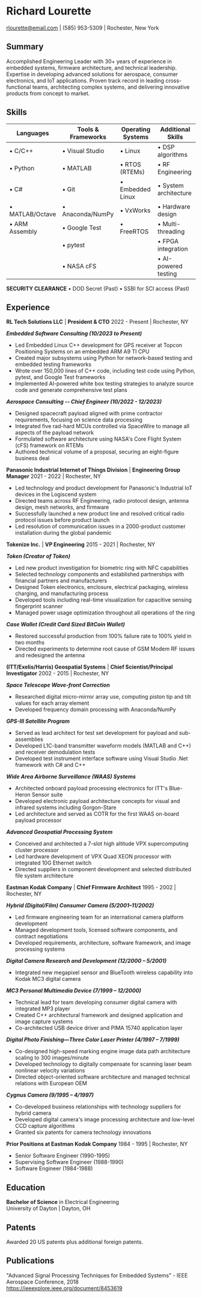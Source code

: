 # Richard Lourette

rlourette@email.com  |  (585) 953-5309  |  Rochester, New York 

## Summary

Accomplished Engineering Leader with 30+ years of experience in embedded systems, firmware architecture, and technical leadership. Expertise in developing advanced solutions for aerospace, consumer electronics, and IoT applications. Proven track record in leading cross-functional teams, architecting complex systems, and delivering innovative products from concept to market.

## Skills

| Languages | Tools & Frameworks | Operating Systems | Additional Skills |
|-----------|-------------------|-------------------|-------------------|
| • C/C++   | • Visual Studio   | • Linux           | • DSP algorithms  |
| • Python  | • MATLAB          | • RTOS (RTEMs)    | • RF Engineering  |
| • C#      | • Git             | • Embedded Linux  | • System architecture |
| • MATLAB/Octave | • Anaconda/NumPy | • VxWorks     | • Hardware design |
| • ARM Assembly | • Google Test | • FreeRTOS | • Multi-threading |
| | • pytest | | • FPGA integration |
| | • NASA cFS | | • AI-powered testing |

**SECURITY CLEARANCE**
• DOD Secret (Past)  • SSBI for SCI access (Past)

## Experience

**RL Tech Solutions LLC** | **President & CTO**
2022 - Present | Rochester, NY

***Embedded Software Consulting (10/2023 to Present)***
- Led Embedded Linux C++ development for GPS receiver at Topcon Positioning Systems on an embedded ARM A9 TI CPU
- Created major subsystems using Python for network-based testing and embedded testing frameworks
- Wrote over 150,000 lines of C++ code, including test code using Python, pytest, and Google Test frameworks
- Implemented AI-powered white box testing strategies to analyze source code and generate comprehensive test plans

***Aerospace Consulting -- Chief Engineer (10/2022 - 12/2023)***
- Designed spacecraft payload aligned with prime contractor requirements, focusing on science data processing
- Integrated five rad-hard MCUs controlled via SpaceWire to manage all aspects of the payload network
- Formulated software architecture using NASA's Core Flight System (cFS) framework on RTEMs
- Authored technical volume of a proposal, securing an eight-figure business deal

**Panasonic Industrial Internet of Things Division** | **Engineering Group Manager**
2021 - 2022 | Rochester, NY

- Led technology and product development for Panasonic's Industrial IoT devices in the Logiscend system
- Directed teams across RF Engineering, radio protocol design, antenna design, mesh networks, and firmware
- Successfully launched a new product line and resolved critical radio protocol issues before product launch
- Led resolution of communication issues in a 2000-product customer installation during the global pandemic

**Tokenize Inc.** | **VP Engineering**
2015 - 2021 | Rochester, NY

***Token (Creator of Token)***
- Led new product investigation for biometric ring with NFC capabilities
- Selected technology components and established partnerships with financial partners and manufacturers
- Designed Token electronics, enclosure, electrical packaging, wireless charging, and manufacturing process
- Developed tools including real-time visualization for capacitive sensing fingerprint scanner
- Managed power usage optimization throughout all operations of the ring

***Case Wallet (Credit Card Sized BitCoin Wallet)***
- Restored successful production from 100% failure rate to 100% yield in two months
- Directed experiments to determine root cause of GSM Modem RF issues and redesigned the antenna

**(ITT/Exelis/Harris) Geospatial Systems** | **Chief Scientist/Principal Investigator**
2002 - 2015 | Rochester, NY

***Space Telescope Wave-front Correction***
- Researched digital micro-mirror array use, computing piston tip and tilt values for each array element
- Developed frequency domain processing with Anaconda/NumPy

***GPS-III Satellite Program***
- Served as lead architect for test set development for payload and sub-assemblies
- Developed L1C-band transmitter waveform models (MATLAB and C++) and receiver demodulation tests
- Developed test instrument interface software using Visual Studio .Net framework with C# and C++

***Wide Area Airborne Surveillance (WAAS) Systems***
- Architected onboard payload processing electronics for ITT's Blue-Heron Sensor suite
- Developed electronic payload architecture concepts for visual and infrared systems including Gorgon-Stare
- Led architecture and served as COTR for the first WAAS on-board payload processor

***Advanced Geospatial Processing System***
- Conceived and architected a 7-slot high altitude VPX supercomputing cluster processor
- Led hardware development of VPX Quad XEON processor with integrated 10G Ethernet switch
- Directed suppliers in component development and selected distributed file system architecture

**Eastman Kodak Company** | **Chief Firmware Architect**
1995 - 2002 | Rochester, NY

***Hybrid (Digital/Film) Consumer Camera (5/2001–11/2002)***
- Led firmware engineering team for an international camera platform development
- Managed development tools, licensed software components, and contract negotiations
- Developed requirements, architecture, software framework, and image processing systems

***Digital Camera Research and Development (12/2000 – 5/2001)***
- Integrated new megapixel sensor and BlueTooth wireless capability into Kodak MC3 digital camera

***MC3 Personal Multimedia Device (7/1999 – 12/2000)***
- Technical lead for team developing consumer digital camera with integrated MP3 player
- Created C++ architectural framework and designed application and image capture systems
- Co-architected USB device driver and PIMA 15740 application layer

***Digital Photo Finishing—Three Color Laser Printer (4/1997 – 7/1999)***
- Co-designed high-speed marking engine image data path architecture scaling to 300 images/minute
- Developed technology to digitally compensate for scanning laser beam nonlinear velocity variations
- Directed object-oriented software architecture and managed technical relations with European OEM

***Cygnus Camera (9/1995 – 4/1997)***
- Co-developed business relationships with technology suppliers for hybrid camera
- Developed digital camera's image processing architecture and low-level CCD capture algorithms
- Granted six patents for camera technology innovations

**Prior Positions at Eastman Kodak Company**
1984 - 1995 | Rochester, NY
- Senior Software Engineer (1990-1995)
- Supervising Software Engineer (1988-1990)
- Software Engineer (1984-1988)

## Education

**Bachelor of Science** in Electrical Engineering  
University of Dayton | Dayton, OH

## Patents

Awarded 20 US patents plus additional foreign patents.

## Publications

"Advanced Signal Processing Techniques for Embedded Systems" - IEEE Aerospace Conference, 2018
https://ieeexplore.ieee.org/document/8453619
